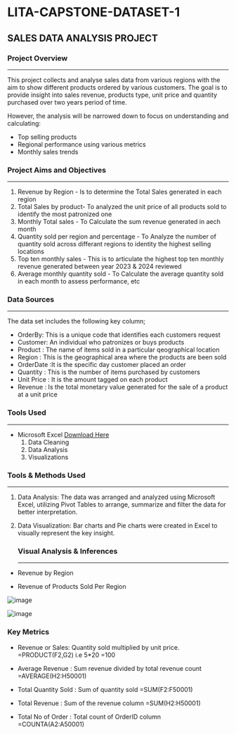 # LITA-CAPSTONE-DATASET-1

## SALES DATA ANALYSIS PROJECT


### Project Overview
---

This project collects and analyse sales data from various regions with the aim to show different products ordered by various customers.
The goal is to provide insight into sales revenue, products type, unit price and quantity purchased over two years period of time.

However, the analysis will be narrowed down to focus on understanding and calculating:

- Top selling products
- Regional performance using various metrics
- Monthly sales trends

### Project Aims and Objectives
---

1. Revenue by Region - Is to determine the Total Sales generated in each region
2. Total Sales by product- To analyzed the unit price of all products sold to identify the most patronized one
3. Monthly Total sales - To Calculate the sum revenue generated in aech month
4. Quantity sold per region and percentage - To Analyze the number of quantity sold across differant regions to identity the highest selling locations
5. Top ten monthly sales - This is to articulate the highest top ten monthly revenue generated between year 2023 & 2024 reviewed
6. Average monthly quantity sold - To Calculate the average quantity sold in each month to assess performance, etc

### Data Sources
 ---
 
 The data set includes the following key column;
 
- OrderBy: This is a unique code that identifies each customers request
-  Customer: An individual who patronizes or buys products
-  Product : The name of items sold in a particular qeographical location
-  Region :  This is the geographical area where the products are been sold
-  OrderDate :It is the specific day customer placed an order
-  Quantity : This is the number of items purchased by customers
-  Unit Price : It is the amount tagged on each product
-  Revenue : Is the total monetary value generated for the sale of a product at a unit price

### Tools Used
---

- Microsoft Excel [Download Here](https://www.microsoft.com)
  1. Data Cleaning
  2. Data Analysis
  3. Visualizations
  
 ### Tools & Methods Used
 ---

  1. Data Analysis: The data was arranged and analyzed using Microsoft Excel, utilizing Pivot Tables to arrange, summarize and filter the data for better interpretation.
  2. Data Visualization: Bar charts and Pie charts were created in Excel to visually represent the key insight.


     ### Visual Analysis & Inferences
     ---

 - Revenue by Region







  
  








- Revenue of Products Sold Per Region



 
![image](https://github.com/user-attachments/assets/8080fa3a-21ad-4b86-8207-4f62a0f14b84)





![image](https://github.com/user-attachments/assets/23ee496f-b1b4-4fea-a053-983e17a3e038)


  ### Key Metrics

 - Revenue or Sales: Quantity sold multiplied by unit price.
          =PRODUCT(F2,G2) i.e 5*20 =100
 
- Average Revenue : Sum revenue divided by total revenue count
           =AVERAGE(H2:H50001)
- Total Quantity Sold : Sum of quantity sold
            =SUM(F2:F50001)
- Total Revenue : Sum of the revenue column
           =SUM(H2:H50001)
- Total No of Order : Total count of OrderID column
           =COUNTA(A2:A50001)

  ### 
